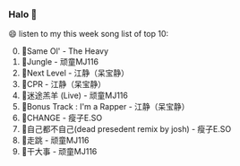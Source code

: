

### Halo 👋

😄 listen to my this week song list of top 10:

0. 🌈Same Ol' - The Heavy
1. 🌈Jungle - 顽童MJ116
2. 🌈Next Level - 江静（呆宝静）
3. 🌈CPR - 江静（呆宝静）
4. 🌈迷途羔羊 (Live) - 顽童MJ116
5. 🌈Bonus Track : I'm a Rapper - 江静（呆宝静）
6. 🌈CHANGE - 瘦子E.SO
7. 🌈自己都不自己(dead presedent remix by josh) - 瘦子E.SO
8. 🌈走跳 - 顽童MJ116
9. 🌈干大事  - 顽童MJ116

